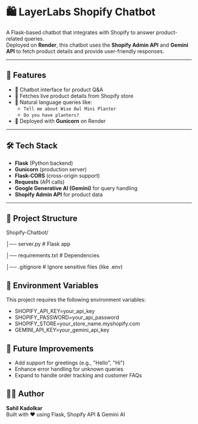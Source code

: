 # 🛍️ LayerLabs Shopify Chatbot

A Flask-based chatbot that integrates with Shopify to answer product-related queries.  
Deployed on **Render**, this chatbot uses the **Shopify Admin API** and **Gemini API** to fetch product details and provide user-friendly responses.

---

## 📌 Features
- 🤖 Chatbot interface for product Q&A  
- 🛒 Fetches live product details from Shopify store  
- 💬 Natural language queries like:  
  - `Tell me about Wise Owl Mini Planter`  
  - `Do you have planters?`  
- 🚀 Deployed with **Gunicorn** on Render  

---

## 🛠️ Tech Stack
- **Flask** (Python backend)  
- **Gunicorn** (production server)  
- **Flask-CORS** (cross-origin support)  
- **Requests** (API calls)  
- **Google Generative AI (Gemini)** for query handling  
- **Shopify Admin API** for product data  

---

## 📂 Project Structure

Shopify-Chatbot/

│── server.py # Flask app

│── requirements.txt # Dependencies

│── .gitignore # Ignore sensitive files (like .env)

## 🔑 Environment Variables
This project requires the following environment variables:  

- SHOPIFY_API_KEY=your_api_key
- SHOPIFY_PASSWORD=your_api_password
- SHOPIFY_STORE=your_store_name.myshopify.com
- GEMINI_API_KEY=your_gemini_api_key

## 📌 Future Improvements

- Add support for greetings (e.g., "Hello", "Hi")
- Enhance error handling for unknown queries
- Expand to handle order tracking and customer FAQs

## 👨‍💻 Author
**Sahil Kadolkar**  
Built with ❤️ using Flask, Shopify API & Gemini AI  
